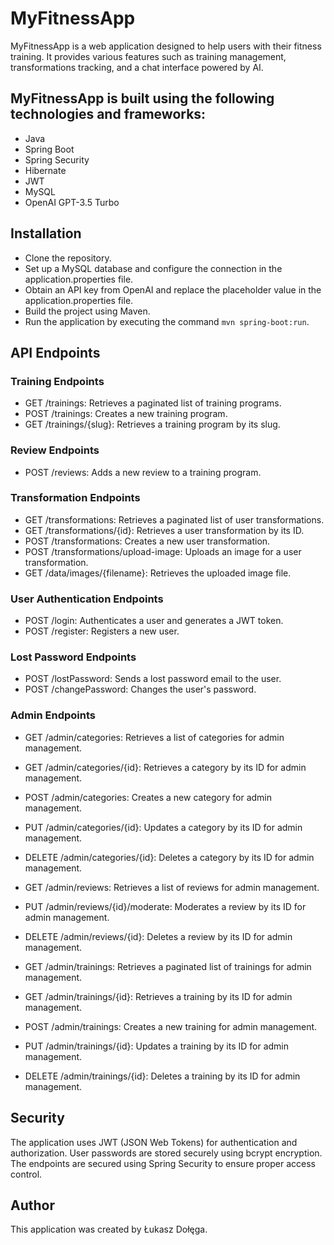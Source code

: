 # MyFitnessApp
MyFitnessApp is a web application designed to help users with their fitness training. It provides various features such as training management, transformations tracking, and a chat interface powered by AI.

## MyFitnessApp is built using the following technologies and frameworks:

- Java
- Spring Boot
- Spring Security
- Hibernate
- JWT
- MySQL
- OpenAI GPT-3.5 Turbo
  
## Installation
- Clone the repository.
- Set up a MySQL database and configure the connection in the application.properties file.
- Obtain an API key from OpenAI and replace the placeholder value in the application.properties file.
- Build the project using Maven.
- Run the application by executing the command `mvn spring-boot:run`.

## API Endpoints
### Training Endpoints
- GET /trainings: Retrieves a paginated list of training programs.
- POST /trainings: Creates a new training program.
- GET /trainings/{slug}: Retrieves a training program by its slug.
### Review Endpoints
- POST /reviews: Adds a new review to a training program.
### Transformation Endpoints
- GET /transformations: Retrieves a paginated list of user transformations.
- GET /transformations/{id}: Retrieves a user transformation by its ID.
- POST /transformations: Creates a new user transformation.
- POST /transformations/upload-image: Uploads an image for a user transformation.
- GET /data/images/{filename}: Retrieves the uploaded image file.
### User Authentication Endpoints
- POST /login: Authenticates a user and generates a JWT token.
- POST /register: Registers a new user.
### Lost Password Endpoints
- POST /lostPassword: Sends a lost password email to the user.
- POST /changePassword: Changes the user's password.

### Admin Endpoints
- GET /admin/categories: Retrieves a list of categories for admin management.
- GET /admin/categories/{id}: Retrieves a category by its ID for admin management.
- POST /admin/categories: Creates a new category for admin management.
- PUT /admin/categories/{id}: Updates a category by its ID for admin management.
- DELETE /admin/categories/{id}: Deletes a category by its ID for admin management.

- GET /admin/reviews: Retrieves a list of reviews for admin management.
- PUT /admin/reviews/{id}/moderate: Moderates a review by its ID for admin management.
- DELETE /admin/reviews/{id}: Deletes a review by its ID for admin management.

- GET /admin/trainings: Retrieves a paginated list of trainings for admin management.
- GET /admin/trainings/{id}: Retrieves a training by its ID for admin management.
- POST /admin/trainings: Creates a new training for admin management.
- PUT /admin/trainings/{id}: Updates a training by its ID for admin management.
- DELETE /admin/trainings/{id}: Deletes a training by its ID for admin management.


## Security
The application uses JWT (JSON Web Tokens) for authentication and authorization. User passwords are stored securely using bcrypt encryption. The endpoints are secured using Spring Security to ensure proper access control.


## Author
This application was created by Łukasz Dołęga.
